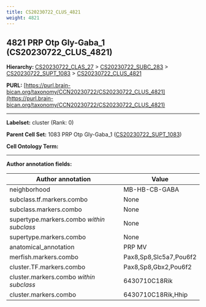 ```yaml
---
title: CS20230722_CLUS_4821
weight: 4821
---
```

## 4821 PRP Otp Gly-Gaba_1 (CS20230722_CLUS_4821)
<b>Hierarchy: </b>
[CS20230722_CLAS_27](../CS20230722_CLAS_27) >
[CS20230722_SUBC_283](../CS20230722_SUBC_283) >
[CS20230722_SUPT_1083](../CS20230722_SUPT_1083) >
[CS20230722_CLUS_4821](../CS20230722_CLUS_4821)

**PURL:** [https://purl.brain-bican.org/taxonomy/CCN20230722/CS20230722_CLUS_4821](https://purl.brain-bican.org/taxonomy/CCN20230722/CS20230722_CLUS_4821)

---


**Labelset:** cluster (Rank: 0)

**Parent Cell Set:** 1083 PRP Otp Gly-Gaba_1 ([CS20230722_SUPT_1083](../CS20230722_SUPT_1083))



**Cell Ontology Term:** 

[MARKER GENES.]: #


---

[TRANSFERRED ANNOTATIONS.]: #


[AUTHOR ANNOTATION FIELDS.]: #


**Author annotation fields:**

| Author annotation | Value |
|-------------------|-------|
|neighborhood|MB-HB-CB-GABA|
|subclass.tf.markers.combo|None|
|subclass.markers.combo|None|
|supertype.markers.combo _within subclass_|None|
|supertype.markers.combo|None|
|anatomical_annotation|PRP MV|
|merfish.markers.combo|Pax8,Sp8,Slc5a7,Pou6f2|
|cluster.TF.markers.combo|Pax8,Sp8,Gbx2,Pou6f2|
|cluster.markers.combo _within subclass_|6430710C18Rik|
|cluster.markers.combo|6430710C18Rik,Hhip|
